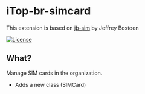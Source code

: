 # iTop-br-simcard

This extension is based on [jb-sim](https://github.com/jbostoen/itop-jb-sim) by Jeffrey Bostoen

[![License](https://img.shields.io/github/license/jbostoen/iTop-custom-extensions)](https://github.com/jbostoen/iTop-custom-extensions/blob/master/license.md)

## What?

Manage SIM cards in the organization.

* Adds a new class (SIMCard)

